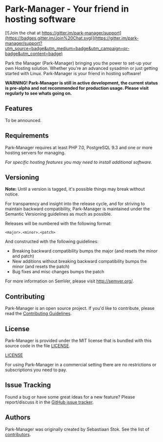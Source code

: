 Park-Manager - Your friend in hosting software
==============================================

[![Join the chat at https://gitter.im/park-manager/support](https://badges.gitter.im/Join%20Chat.svg)](https://gitter.im/park-manager/support?utm_source=badge&utm_medium=badge&utm_campaign=pr-badge&utm_content=badge)

Park the Manager (Park-Manager) bringing you the power to set-up your own Hosting solution.
Whether you're an advanced sysadmin or just getting started with Linux.
Park-Manager is your friend in hosting software!

**WARNING! Park-Manager is still in active development, the current status is pre-alpha
and not recommended for production usage. Please visit regularly to see whats going on.**

Features
--------

To be announced.

Requirements
------------

Park-Manager requires at least PHP 7.0, PostgreSQL 9.3 and one or more
hosting servers for managing.

*For specific hosting features you may need to install additional software.*

Versioning
----------

**Note:** Until a version is tagged, it's possible things may break
without notice.

For transparency and insight into the release cycle, and for striving
to maintain backward compatibility, Park-Manager is maintained under
the Semantic Versioning guidelines as much as possible.

Releases will be numbered with the following format:

`<major>.<minor>.<patch>`

And constructed with the following guidelines:

* Breaking backward compatibility bumps the major (and resets the minor and patch)
* New additions without breaking backward compatibility bumps the minor (and resets the patch)
* Bug fixes and misc changes bumps the patch

For more information on SemVer, please visit <http://semver.org/>.

Contributing
------------

Park-Manager is an open source project. If you'd like to contribute,
please read the [Contributing Guidelines][1].

[1]: https://contributing.readthedocs.org/en/latest/

License
-------

Park-Manager is provided under the MIT license
that is bundled with this source code in the file [LICENSE](LICENSE).

[LICENSE](LICENSE)

For using Park-Manager in a commercial setting there are no restrictions
or subscriptions you need to pay.

Issue Tracking
--------------

Found a bug or have some great ideas for a new feature?
Please report/discuss it in the [GitHub issue tracker](https://github.com/park-manager/park-manager/issues).

Authors
-------

Park-Manager was originally created by Sebastiaan Stok.
See the list of [contributors](https://github.com/park-manager/park-manager/contributors).

[1]: https://contributing.readthedocs.org/en/latest/
